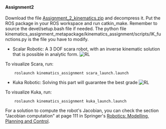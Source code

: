 #### Assignment2

Download the file [Assignment_2_kinematics.zip](https://drive.google.com/file/d/1rWtw5aCTehons2TRChDsdTaCBcaOQ-0q/view?usp=sharing) and decompress it. Put the ROS package in your ROS workspace and run catkin_make. Remember to source the devel/setup.bash file if needed. The python file kinematics_assignment_metapackage/kinematics_assignment/scripts/IK_functions.py is the file you have to modify.

* Scalar Robotic:
A 3 DOF scara robot, with an inverse kinematic solution that is possible in analytic form.
![RL](https://github.com/R-Qu/DD2410-Robotics/blob/master/Assignment2%20Kinematics/scara_explanation_large.png)

To visualize Scara, run: 

        roslaunch kinematics_assignment scara_launch.launch

* Kuka Robotic:
Solving this part will guarantee the best grade 
![RL](https://github.com/R-Qu/DD2410-Robotics/blob/master/Assignment2%20Kinematics/kuka_info_large.png)

To visualize Kuka, run: 

        roslaunch kinematics_assignment kuka_launch.launch

For a solution to compute the robot's Jacobian, you can check the section "Jacobian computation" at page 111 in Springer's [Robotics: Modelling, Planning and Control](https://link.springer.com/book/10.1007%2F978-1-84628-642-1). 
